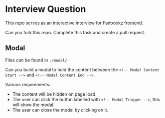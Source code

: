 # Interview Question

This repo serves as an interactive interview for Fanbookz frontend.

Can you fork this repo. Complete this task and create a pull request.

## Modal
Files can be found in `./modal/`

Can you build a modal to hold the content between the `<!-- Modal Content Start -->` and `<!-- Modal Content End -->`.

Various requirements:
- The content will be hidden on page load.
- The user can click the button labelled with `<!-- Modal Trigger -->`, this will show the modal.
- The user can close the modal by clicking on it.
